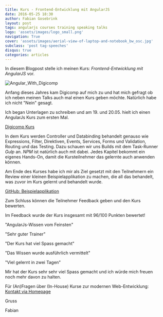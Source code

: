 ```yaml
---
title: Kurs - Frontend-Entwicklung mit AngularJS
date: 2016-05-25 18:30
author: Fabian Gosebrink
layout: post
tags: angularjs courses training speaking talks
logo: 'assets/images/logo_small.png'
navigation: True
cover: 'assets/images/aerial-view-of-laptop-and-notebook_bw_osc.jpg'
subclass: 'post tag-speeches'
disqus: true
categories: articles
---
```


In diesem Blogpost stelle ich meinen Kurs: *Frontend-Entwicklung mit AngularJS* vor.

![Angular_With_Digicomp]({{site.baseurl}}assets/articles/wp-content/uploads/2016/05/Angular_With_Digicomp.png)

Anfang dieses Jahres kam Digicomp auf mich zu und hat mich gefragt ob ich neben meinen Talks auch mal einen Kurs geben möchte. Natürlich habe ich nicht "Nein" gesagt.

Ich began Unterlagen zu schreiben und am 19. und 20.05. hielt ich einen AngularJs Kurs zum ersten Mal.

[Digicomp Kurs](https://www.digicomp.ch/weiterbildung/softwareentwicklungs-trainings/web-und-mobile-app-entwicklung/webentwicklung/javascript-kurse-und-workshops/frontend-entwicklung-mit-angularjs)

In dem Kurs werden Controller und Databinding behandelt genauso wie Expressions, Filter, Direktiven, Events, Services, Forms und Validation, Routing und das Testing. Dazu schauen wir uns Builds mit dem Task-Runner *Gulp* an. *NPM* ist natürlich auch mit dabei. Jedes Kapitel bekommt ein eigenes Hands-On, damit die Kursteilnehmer das gelernte auch anwenden können.

Am Ende des Kurses habe ich mir als Ziel gesetzt mit den Teilnehmern ein Review einer kleinen Beispielapplikation zu machen, die all das behandelt, was zuvor im Kurs gelernt und behandelt wurde.

[GitHub: Beispielapplikation](https://github.com/FabianGosebrink/ASPNET-ASPNETCore-AngularJS-Angular)

Zum Schluss können die Teilnehmer Feedback geben und den Kurs bewerten.

Im Feedback wurde der Kurs insgesamt mit 96/100 Punkten bewertet!

"AngularJs-Wissen vom Feinsten"

"Sehr guter Trainer"

"Der Kurs hat viel Spass gemacht"

"Das Wissen wurde ausführlich vermittelt"

"Viel gelernt in zwei Tagen"


Mir hat der Kurs sehr sehr viel Spass gemacht und ich würde mich freuen noch mehr davon zu halten.

Für (An)Fragen über (In-House) Kurse zur modernen Web-Entwicklung: [Kontakt via Homepage](http://fabian-gosebrink.com/)

Gruss

Fabian

